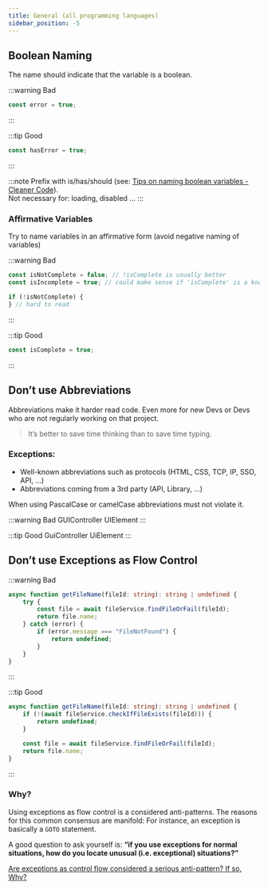 ```yaml
---
title: General (all programming languages)
sidebar_position: -5
---
```


## Boolean Naming

The name should indicate that the variable is a boolean.

:::warning Bad

```ts
const error = true;
```

:::

:::tip Good

```ts
const hasError = true;
```

:::

:::note
Prefix with is/has/should (see: [Tips on naming boolean variables - Cleaner Code](https://dev.to/michi/tips-on-naming-boolean-variables-cleaner-code-35ig)).  
Not necessary for: loading, disabled ...
:::

### Affirmative Variables

Try to name variables in an affirmative form (avoid negative naming of variables)

:::warning Bad

```ts
const isNotComplete = false; // !isComplete is usually better
const isIncomplete = true; // could make sense if 'isComplete' is a known state of the object

if (!isNotComplete) {
} // hard to read
```

:::

:::tip Good

```ts
const isComplete = true;
```

:::

## Don’t use Abbreviations

Abbreviations make it harder read code. Even more for new Devs or Devs who are not regularly working on that project.

> It’s better to save time thinking than to save time typing.

### Exceptions:

-   Well-known abbreviations such as protocols (HTML, CSS, TCP, IP, SSO, API, …)
-   Abbreviations coming from a 3rd party (API, Library, …)

When using PascalCase or camelCase abbreviations must not violate it.

:::warning Bad
GUIController
UIElement
:::

:::tip Good
GuiController
UiElement
:::

## Don’t use Exceptions as Flow Control

:::warning Bad

```ts
async function getFileName(fileId: string): string | undefined {
    try {
        const file = await fileService.findFileOrFail(fileId);
        return file.name;
    } catch (error) {
        if (error.message === "FileNotFound") {
            return undefined;
        }
    }
}
```

:::

:::tip Good

```ts
async function getFileName(fileId: string): string | undefined {
    if (!(await fileService.checkIfFileExists(fileId))) {
        return undefined;
    }

    const file = await fileService.findFileOrFail(fileId);
    return file.name;
}
```

:::

### Why?

Using exceptions as flow control is a considered anti-patterns. The reasons for this common consensus are manifold: For instance, an exception is basically a `GOTO` statement.

A good question to ask yourself is: **“if you use exceptions for normal situations, how do you locate unusual (i.e. exceptional) situations?”**

[Are exceptions as control flow considered a serious anti-pattern? If so, Why?](https://softwareengineering.stackexchange.com/questions/189222/are-exceptions-as-control-flow-considered-a-serious-antipattern-if-so-why)
